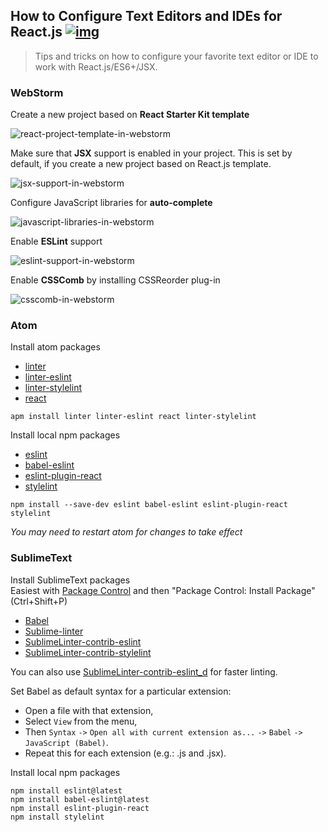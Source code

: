 ## How to Configure Text Editors and IDEs for React.js [![img](https://img.shields.io/badge/discussion-join-green.svg?style=flat-square)](https://github.com/kriasoft/react-starter-kit/issues/117)

> Tips and tricks on how to configure your favorite text editor or IDE to work
> with React.js/ES6+/JSX.

### WebStorm

Create a new project based on **React Starter Kit template**

![react-project-template-in-webstorm](https://dl.dropboxusercontent.com/u/16006521/react-starter-kit/webstorm-new-project.png)

Make sure that **JSX** support is enabled in your project. This is set by default, if you create a new project based on React.js template.

![jsx-support-in-webstorm](https://dl.dropboxusercontent.com/u/16006521/react-starter-kit/webstorm-jsx.png)

Configure JavaScript libraries for **auto-complete**

![javascript-libraries-in-webstorm](https://dl.dropboxusercontent.com/u/16006521/react-starter-kit/webstorm-libraries.png)

Enable **ESLint** support

![eslint-support-in-webstorm](https://dl.dropboxusercontent.com/u/16006521/react-starter-kit/webstorm-eslint.png)

Enable **CSSComb** by installing CSSReorder plug-in

![csscomb-in-webstorm](https://dl.dropboxusercontent.com/u/16006521/react-starter-kit/webstorm-csscomb.png)

### Atom

Install atom packages

- [linter](https://atom.io/packages/linter)
- [linter-eslint](https://atom.io/packages/linter-eslint)
- [linter-stylelint](https://atom.io/packages/linter-stylelint)
- [react](https://atom.io/packages/react)

```shell
apm install linter linter-eslint react linter-stylelint
```

Install local npm packages

- [eslint](https://www.npmjs.com/package/eslint)
- [babel-eslint](https://www.npmjs.com/package/babel-eslint)
- [eslint-plugin-react](https://www.npmjs.com/package/eslint-plugin-react)
- [stylelint](https://www.npmjs.com/package/stylelint)

```shell
npm install --save-dev eslint babel-eslint eslint-plugin-react stylelint
```

_You may need to restart atom for changes to take effect_

### SublimeText

Install SublimeText packages  
Easiest with [Package Control](https://packagecontrol.io/) and then "Package Control: Install Package" (Ctrl+Shift+P)

- [Babel](https://packagecontrol.io/packages/Babel)
- [Sublime-linter](http://www.sublimelinter.com/en/latest/)
- [SublimeLinter-contrib-eslint](https://packagecontrol.io/packages/SublimeLinter-contrib-eslint)
- [SublimeLinter-contrib-stylelint](https://packagecontrol.io/packages/SublimeLinter-contrib-stylelint)

You can also use [SublimeLinter-contrib-eslint_d](https://packagecontrol.io/packages/SublimeLinter-contrib-eslint_d) for faster linting.

Set Babel as default syntax for a particular extension:

- Open a file with that extension,
- Select `View` from the menu,
- Then `Syntax` `->` `Open all with current extension as...` `->` `Babel` `->` `JavaScript (Babel)`.
- Repeat this for each extension (e.g.: .js and .jsx).

Install local npm packages

```
npm install eslint@latest
npm install babel-eslint@latest
npm install eslint-plugin-react
npm install stylelint
```
